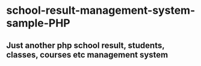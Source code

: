 # school-result-management-system-sample-PHP

## Just another php school result, students, classes, courses etc management system
